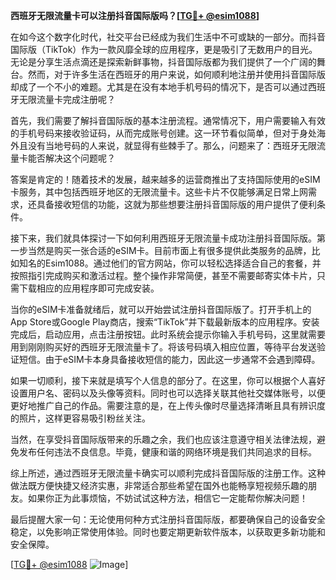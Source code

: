 **西班牙无限流量卡可以注册抖音国际版吗？[[TG💪+ @esim1088](https://t.me/s/esim1088)]**

在如今这个数字化时代，社交平台已经成为我们生活中不可或缺的一部分。而抖音国际版（TikTok）作为一款风靡全球的应用程序，更是吸引了无数用户的目光。无论是分享生活点滴还是探索新鲜事物，抖音国际版都为我们提供了一个广阔的舞台。然而，对于许多生活在西班牙的用户来说，如何顺利地注册并使用抖音国际版却成了一个不小的难题。尤其是在没有本地手机号码的情况下，是否可以通过西班牙无限流量卡完成注册呢？

首先，我们需要了解抖音国际版的基本注册流程。通常情况下，用户需要输入有效的手机号码来接收验证码，从而完成账号创建。这一环节看似简单，但对于身处海外且没有当地号码的人来说，就显得有些棘手了。那么，问题来了：西班牙无限流量卡能否解决这个问题呢？

答案是肯定的！随着技术的发展，越来越多的运营商推出了支持国际使用的eSIM卡服务，其中包括西班牙地区的无限流量卡。这些卡片不仅能够满足日常上网需求，还具备接收短信的功能，这就为那些想要注册抖音国际版的用户提供了便利条件。

接下来，我们就具体探讨一下如何利用西班牙无限流量卡成功注册抖音国际版。第一步当然是购买一张合适的eSIM卡。目前市面上有很多提供此类服务的品牌，比如知名的Esim1088。通过他们的官方网站，你可以轻松选择适合自己的套餐，并按照指引完成购买和激活过程。整个操作非常简便，甚至不需要邮寄实体卡片，只需下载相应的应用程序即可完成安装。

当你的eSIM卡准备就绪后，就可以开始尝试注册抖音国际版了。打开手机上的App Store或Google Play商店，搜索“TikTok”并下载最新版本的应用程序。安装完成后，启动应用，点击注册按钮。此时系统会提示你输入手机号码，这里就需要用到刚刚购买好的西班牙无限流量卡了。将该号码填入相应位置，等待平台发送验证短信。由于eSIM卡本身具备接收短信的能力，因此这一步通常不会遇到障碍。

如果一切顺利，接下来就是填写个人信息的部分了。在这里，你可以根据个人喜好设置用户名、密码以及头像等资料。同时也可以选择关联其他社交媒体账号，以便更好地推广自己的作品。需要注意的是，在上传头像时尽量选择清晰且具有辨识度的照片，这样更容易吸引粉丝关注。

当然，在享受抖音国际版带来的乐趣之余，我们也应该注意遵守相关法律法规，避免发布任何违法不良信息。毕竟，健康和谐的网络环境是我们共同追求的目标。

综上所述，通过西班牙无限流量卡确实可以顺利完成抖音国际版的注册工作。这种做法既方便快捷又经济实惠，非常适合那些希望在国外也能畅享短视频乐趣的朋友。如果你正为此事烦恼，不妨试试这种方法，相信它一定能帮你解决问题！

最后提醒大家一句：无论使用何种方式注册抖音国际版，都要确保自己的设备安全稳定，以免影响正常使用体验。同时也要定期更新软件版本，以获取更多新功能和安全保障。

[[TG💪+ @esim1088](https://t.me/s/esim1088) ![Image](https://i.postimg.cc/4NQfJmqS/Snipaste-2025-05-13-00-14-12.png)]